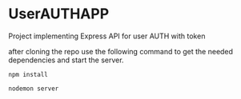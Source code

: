 # UserAUTHAPP
Project implementing Express API for user AUTH with token

after cloning the repo use the following command to get the needed dependencies and start the server.

```
npm install
```

```
nodemon server
```

